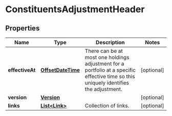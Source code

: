

# ConstituentsAdjustmentHeader

## Properties

Name | Type | Description | Notes
------------ | ------------- | ------------- | -------------
**effectiveAt** | [**OffsetDateTime**](OffsetDateTime.md) | There can be at most one holdings adjustment for a portfolio at a  specific effective time so this uniquely identifies the adjustment. |  [optional]
**version** | [**Version**](Version.md) |  |  [optional]
**links** | [**List&lt;Link&gt;**](Link.md) | Collection of links. |  [optional]



